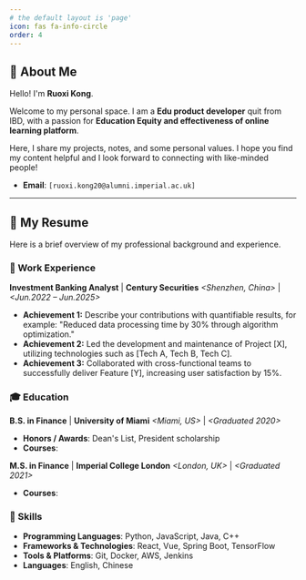 ```yaml
---
# the default layout is 'page'
icon: fas fa-info-circle
order: 4
---
```


## 👋 About Me

Hello! I'm **Ruoxi Kong**.

Welcome to my personal space. I am a **Edu product developer** quit from IBD, with a passion for **Education Equity and effectiveness of online learning platform**.

Here, I share my projects, notes, and some personal values. I hope you find my content helpful and I look forward to connecting with like-minded people!

*   **Email**: `[ruoxi.kong20@alumni.imperial.ac.uk]`

---

## 📄 My Resume

Here is a brief overview of my professional background and experience.

### 💼 Work Experience

**Investment Banking Analyst** | **Century Securities**
*<Shenzhen, China>* | *<Jun.2022 – Jun.2025>*
- **Achievement 1:** Describe your contributions with quantifiable results, for example: "Reduced data processing time by 30% through algorithm optimization."
- **Achievement 2:** Led the development and maintenance of Project [X], utilizing technologies such as [Tech A, Tech B, Tech C].
- **Achievement 3:** Collaborated with cross-functional teams to successfully deliver Feature [Y], increasing user satisfaction by 15%.


### 🎓 Education

**B.S. in Finance** | **University of Miami**
*<Miami, US>* | *<Graduated 2020>*
- **Honors / Awards**: Dean's List, President scholarship
- **Courses**: 
  
**M.S. in Finance** | **Imperial College London**
*<London, UK>* | *<Graduated 2021>*
- **Courses**: 

### 🔧 Skills

- **Programming Languages**: Python, JavaScript, Java, C++
- **Frameworks & Technologies**: React, Vue, Spring Boot, TensorFlow
- **Tools & Platforms**: Git, Docker, AWS, Jenkins
- **Languages**: English, Chinese
  

